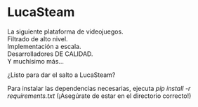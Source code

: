 # LucaSteam

La siguiente plataforma de videojuegos. <br>
    Filtrado de alto nivel. <br>
    Implementación a escala. <br>
    Desarrolladores DE CALIDAD. <br>
    Y muchísimo más... <br>

¿Listo para dar el salto a LucaSteam?

Para instalar las dependencias necesarias, ejecuta *pip install -r requirements.txt* (¡Asegúrate de estar en el directorio correcto!)